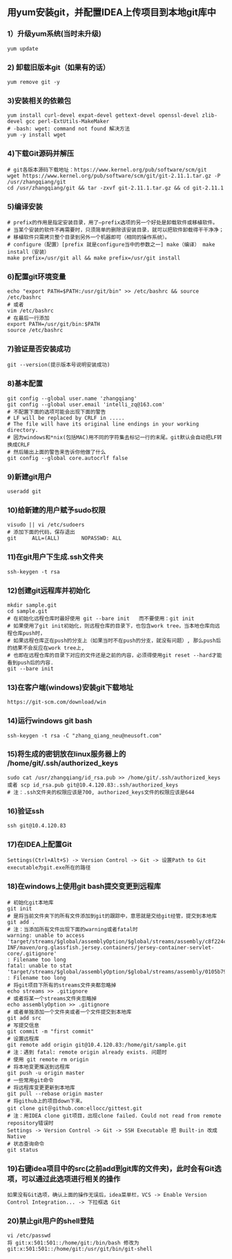 ## 用yum安装git，并配置IDEA上传项目到本地git库中
	
### 1）升级yum系统(当时未升级)
```
yum update
```
### 2) 卸载旧版本git（如果有的话）
```
yum remove git -y	
```
### 3)安装相关的依赖包
```
yum install curl-devel expat-devel gettext-devel openssl-devel zlib-devel gcc perl-ExtUtils-MakeMaker
# -bash: wget: command not found 解决方法
yum -y install wget
```

### 4)下载Git源码并解压
```
# git各版本源码下载地址：https://www.kernel.org/pub/software/scm/git
wget https://www.kernel.org/pub/software/scm/git/git-2.11.1.tar.gz -P /usr/zhangqiang/git
cd /usr/zhangqiang/git && tar -zxvf git-2.11.1.tar.gz && cd git-2.11.1
```
### 5)编译安装
``` 
# prefix的作用是指定安装目录，用了—prefix选项的另一个好处是卸载软件或移植软件。
# 当某个安装的软件不再需要时，只须简单的删除该安装目录，就可以把软件卸载得干干净净；
# 移植软件只需拷贝整个目录到另外一个机器即可（相同的操作系统）。
# configure（配置）[prefix 就是configure当中的参数之一] make（编译） make install（安装）
make prefix=/usr/git all && make prefix=/usr/git install
```
###	6)配置git环境变量 
```
echo "export PATH=$PATH:/usr/git/bin" >> /etc/bashrc && source /etc/bashrc
# 或者	
vim /etc/bashrc
# 在最后一行添加 
export PATH=/usr/git/bin:$PATH
source /etc/bashrc 
```
### 7)验证是否安装成功 
```		
git --version(提示版本号说明安装成功)
```
###	8)基本配置 
```
git config --global user.name 'zhangqiang' 
git config --global user.email 'intelli_zq@163.com'
# 不配置下面的选项可能会出现下面的警告
# LF will be replaced by CRLF in .....
# The file will have its original line endings in your working directory. 
# 因为windows和*nix(包括MAC)用不同的字符集去标记一行的末尾。git默认会自动把LF转换成CRLF
# 然后输出上面的警告来告诉你他做了什么
git config --global core.autocrlf false
```
###	9)新建git用户
```
useradd git
```
###	10)给新建的用户赋予sudo权限
```	
visudo || vi /etc/sudoers
# 添加下面的代码，保存退出
git     ALL=(ALL)       NOPASSWD: ALL
```
### 11)在git用户下生成.ssh文件夹
```
ssh-keygen -t rsa
```
###	12)创建git远程库并初始化
```
mkdir sample.git
cd sample.git
# 在初始化远程仓库时最好使用 git --bare init   而不要使用：git init
# 如果使用了git init初始化，则远程仓库的目录下，也包含work tree，当本地仓库向远程仓库push时，
# 如果远程仓库正在push的分支上（如果当时不在push的分支，就没有问题）, 那么push后的结果不会反应在work tree上,  
# 也即在远程仓库的目录下对应的文件还是之前的内容，必须得使用git reset --hard才能看到push后的内容.
git --bare init 
```
### 13)在客户端(windows)安装git下载地址 
```
https://git-scm.com/download/win
```
###	14)运行windows git bash
```	
ssh-keygen -t rsa -C "zhang_qiang_neu@neusoft.com"
```
### 15)将生成的密钥放在linux服务器上的 /home/git/.ssh/authorized_keys
```		
sudo cat /usr/zhangqiang/id_rsa.pub >> /home/git/.ssh/authorized_keys
或者 scp id_rsa.pub git@10.4.120.83:.ssh/authorized_keys
# 注：.ssh文件夹的权限应该是700, authorized_keys文件的权限应该是644
```
### 16)验证ssh
```
ssh git@10.4.120.83
```
### 17)在IDEA上配置Git
```
Settings(Ctrl+Alt+S) -> Version Control -> Git -> 设置Path to Git executable为git.exe所在的路径 
```
### 18)在windows上使用git bash提交变更到远程库	
```
# 初始化git本地库
git init
# 是将当前文件夹下的所有文件添加到git的跟踪中，意思就是交给git经管，提交到本地库	
git add . 
# 注：当添加所有文件出现下面的warning或者fatal时
warning: unable to access 'target/streams/$global/assemblyOption/$global/streams/assembly/c8f224cf1e9a0cf353b55c4300b89c57ffc8addc_212c534c5b030594ccf5c4b929e8f7cbf26eb1ba/META-INF/maven/org.glassfish.jersey.containers/jersey-container-servlet-core/.gitignore'
: Filename too long
fatal: unable to stat 'target/streams/$global/assemblyOption/$global/streams/assembly/0105b79b5dad9671c4cace315599240d0646b5e2_2776dabbf8c3f2ae6824e772ef9647d35c01a750/commongodb/casbah/commons/MongoDBObject$$anonfun$2$$anonfun$apply$1$$anonfun$apply$2.class'
: Filename too long
# 将git项目下所有的streams文件夹都忽略掉
echo streams >> .gitignore
# 或者将某一个streams文件夹忽略掉
echo assemblyOption >> .gitignore
# 或者单独添加一个文件夹或者一个文件提交到本地库
git add src
# 写提交信息
git commit -m "first commit"
# 设置远程库
git remote add origin git@10.4.120.83:/home/git/sample.git
# 注：遇到 fatal: remote origin already exists. 问题时
# 使用 git remote rm origin
# 将本地变更推送到远程库	
git push -u origin master
# 一些常用git命令
# 将远程库变更更新到本地库
git pull --rebase origin master
# 将github上的项目down下来。
git clone git＠github.com:ellocc/gittest.git  
# 注：用IDEA clone git项目，出现clone failed. Could not read from remote repository错误时
Settings -> Version Control -> Git -> SSH Executable 把 Built-in 改成 Native
# 状态查询命令
git status
```
###	19)右键idea项目中的src(之前add到git库的文件夹)，此时会有Git选项，可以通过此选项进行相关的操作
```
如果没有Git选项，确认上面的操作无误后，idea菜单栏，VCS -> Enable Version Control Integration... -> 下拉框选 Git
```
###	20)禁止git用户的shell登陆
```
vi /etc/passwd 
将 git:x:501:501::/home/git:/bin/bash 修改为 git:x:501:501::/home/git:/usr/git/bin/git-shell
```

